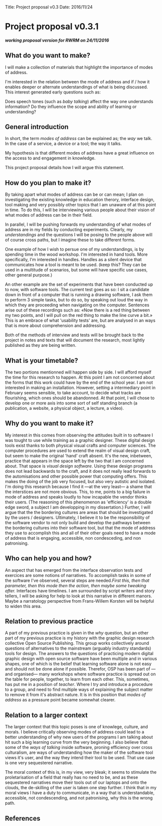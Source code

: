 Title: Project proposal v0.3
Date: 2016/11/24

# Project proposal v0.3.1
##### working proposal version for RWRM on 24/11/2016

## What do you want to make?
I will make a collection of materials that highlight the importance of modes of address.

I'm interested in the relation between the mode of address and if / how it enables deeper or alternate understandings of what is being discussed. This interest generated early questions such as:

Does speech tones (such as *baby talking*) affect the way one understands information? Do they influence the scope and ability of learning or understanding?


<!--
When people can not be in the same space to discuss a matter, other methods have to be put in place to enable transfers. The reasons people can not come together could be spaciality or scheduling, but more lightly is the situation of a service use.

I'm interested in the relation between the mode of address and if / how it enables deeper or alternate understanding of what is being discussed. How do *Baby talking* or condescending tones effect the way we process information?

Do objects make us do things certain ways? Why? Are there ways in which the makers of these items would not like us to use their product?

We've got a duty, haven't we, to communicate, in a way that is understandable, accessible, not condescending, and not patronising, why we believe that this is the wrong path for the world.
-->

## General introduction

In short, the term *modes of address* can be explained as; the *way* we talk. In the case of a service, a device or a tool; the way it talks.

My hypothesis is that different modes of address have a great influence on the access to and engagement in knowledge.

This project proposal details how I will argue this statement.


## How do you plan to make it?
By taking apart what modes of address can be or can mean; I plan on investigating the existing knowledge in education therory, interface design, tool making and very possibly other topics that I am unaware of at this point in time. To do this, I will be interviewing various people about their vision of what modes of address can be in their field.

In parallel, I will be pushing forwards my understanding of what modes of address are in my fields by conducting experiments. Clearly, my *understandings* and the questions I will be posing to the people above will of course cross paths, but I imagine these to take different forms.

One example of how I wish to persue one of my understandings, is by spending time in the wood workshop. I'm interested in hand tools. More specifically, I'm interested in handles. Handles as a silent device that communicates how a tool is meant to be used. (keep this? They can be used in a multitude of scenarios, but some will have specific use cases, other general purpose.)

An other example are the set of experiments that have been conducted up to now, with software tools. The current test goes as so: I sit a candidate down in front of a computer that is running a drawing software, I ask them to perform 3 simple tasks, but to do so, by speaking out loud the way in which they are proceeding when navigating on the computer. Sentences arise out of these recordings such as: «Now there is a red thing between my two points, and I will pull on the red thing to make the line curve a bit.» This is an embrace of what 'usability tests' are, but are analysed in an ways that is more about comprehension and addressing.

Both of the methods of interview and tests will be brought back to the project in notes and texts that will document the research, most lightly published as they are being written.

## What is your timetable?
The two portions mentionned will happen side by side. I will afford myself the time for this research to happen. At this point I am not concerned about the forms that this work could have by the end of the school year. I am not interested in making an installation. However, setting a intermediary point in February seems sensible, to take account, to decide what tracks are flourishing, which ones should be abandonned. At that point, I will chose to develop one or more axis into some sort of self standing branch (a publication, a website, a physical object, a lecture, a video).

## Why do you want to make it?
My interest in this comes from observing the attitudes built in to software I was tought to use while training as a graphic designer. These digital design tools exist thanks to both physical visual crafts and computer sciences. The computer procedures are used to extend the realm of visual design craft, but seem to make the original 'hand' craft absent. It's the new, inbetween, practice that appears in the space left by the two that I am concerned about. That space is *visual design software*. Using these design programs does not lead backwards to the craft, and it does not really lead forwards to the automisations and other possible power that computing offers. This makes the doing of the job very focused, but also very autistic and isolated. I'm doing this research because I find it —at the very least— a shame that the interstices are not more obvious. This, to me, points to a big failure in mode of address and speaks loudly to how incapable the vendor thinks their users. (The reasoning of this phenomenon as 'efficiency' is a double edge sword, a subject I am developping in my dissertation.) Further, I will argue that the the bordering cultures are areas that should be investigated by the users / designers. Ultimately, I believe it to be the responsibility of the software vendor to not only build and develop the pathways between the bordering cultures into their software tool, but that the mode of address they use to accomplish this and all of their other goals need to have a mode of address that is engaging, accessible, non condesceding, and non patronising.

## Who can help you and how?
An aspect that has emerged from the interface observation tests and exercices are some notions of narratives. To accomplish tasks in some of the software I've observed, several steps are needed.*First this, then that parameter, then this mode then the action, then maybe some tweaking after.* Interfaces have timelines. I am surrounded by script writers and story tellers, I will be asking for help to look at this narrative in different manors. Maybe a narratology perspective from Frans-Willem Korsten will be helpful to widen this area.

## Relation to previous practice
A part of my previous practice is given in the *why* question, but an other part of my previous practice is my history with the graphic design research collective Open Source Publishing. This group works collectively around questions of alternatives to the mainstream (arguably industry standards) tools for design. The answers to the questions of practicing modern digital graphic design with open source software have been multiple and in various shapes, one of which is the belief that learning software alone is not easy and should not be done alone if possible. Therefor, OSP has been part of —and organised— many workshops where software practice is spread out on the table for people, together, to learn from each other. This, sometimes, has put me in a position of *teacher*. Where I try and introduce a procedure to a group, and need to find multiple ways of explaining the subject matter to remove it from it's abstract nature. It is in this position that *modes of address* as a pressure point became somewhat clearer.

## Relation to a larger context
The larger context that this topic poses is one of knowlege, culture, and morals. I believe critically observing modes of address could lead to a better understanding of why new users of the programs I am talking about hit such a big learning curve from the very beginning. I also believe that some of the *ways of talking* inside software, proning efficiency over cross culturalism, are ways of understanding how the maker of the software tool views it's user, and the way they intend their tool to be used. That use case is one very sequestered narrative.

The moral context of this is, in my view, very bleak; it seems to stimulate the proletarisation of a field that really has no need to be, and as these sequestered narratives move their tools out of our laptops and onto the clouds, the de-skilling of the user is taken one step further. I think that in my moral views I have a duty to communicate, in a way that is understandable, accessible, not condescending, and not patronising, why this is the wrong path.

## References
